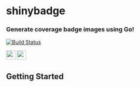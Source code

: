 # shinybadge
### Generate coverage badge images using Go!

[![Build Status](https://travis-ci.org/vikas-garud/shinybadge.svg?branch=master)](https://travis-ci.org/vikas-garud/shinybadge)

<a href="https://ci.jpoles1.com/jpoles1/gopherbadger"><img src="https://ci.jpoles1.com/api/badges/jpoles1/gopherbadger/status.svg" height="25"/></a>     <img src="https://vikas-garud.github.io/models/coverage_badge.png" height="25"/>

## Getting Started 
